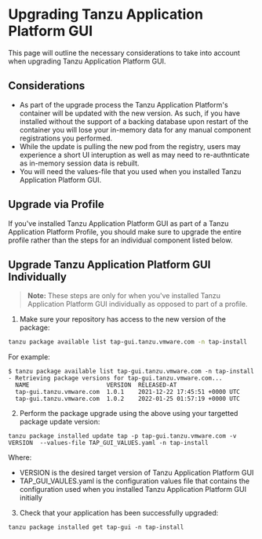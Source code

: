 # Upgrading Tanzu Application Platform GUI

This page will outline the necessary considerations to take into account when upgrading Tanzu Application Platform GUI.

## <a id="considerations"></a>Considerations
* As part of the upgrade process the Tanzu Application Platform's container will be updated with the new version. As such, if you have installed without the support of a backing <a id="./database.md>">database</a> upon restart of the container you will lose your in-memory data for any manual component registrations you performed.
* While the update is pulling the new pod from the registry, users may experience a short UI interuption as well as may need to re-authnticate as in-memory session data is rebuilt.
* You will need the values-file that you used when you installed Tanzu Application Platform GUI.


## <a id="upgrade-profile"></a> Upgrade via Profile

If you've installed Tanzu Application Platform GUI as part of a Tanzu Application Platform Profile, you should make sure to upgrade the entire profile rather than the steps for an individual component listed below.

## <a id="upgrade-component"></a> Upgrade Tanzu Application Platform GUI Individually

>**Note:** These steps are only for when you've installed Tanzu Application Platform GUI individually as opposed to part of a profile.

1. Make sure your repository has access to the new version of the package:
```bash
tanzu package available list tap-gui.tanzu.vmware.com -n tap-install
```

For example:
```
$ tanzu package available list tap-gui.tanzu.vmware.com -n tap-install
- Retrieving package versions for tap-gui.tanzu.vmware.com...
  NAME                      VERSION  RELEASED-AT
  tap-gui.tanzu.vmware.com  1.0.1    2021-12-22 17:45:51 +0000 UTC
  tap-gui.tanzu.vmware.com  1.0.2    2022-01-25 01:57:19 +0000 UTC
   ```
2. Perform the package upgrade using the above using your targetted package update version:
```
tanzu package installed update tap -p tap-gui.tanzu.vmware.com -v VERSION  --values-file TAP_GUI_VALUES.yaml -n tap-install
```
Where:
 - VERSION is the desired target version of Tanzu Application Platform GUI
 - TAP_GUI_VAULES.yaml is the configuration values file that contains the configuration used when you installed Tanzu Application Platform GUI initially

3. Check that your application has been successfully upgraded:
```
tanzu package installed get tap-gui -n tap-install
```
